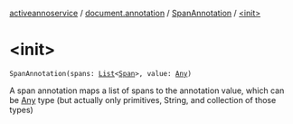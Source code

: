 [activeannoservice](../../index.md) / [document.annotation](../index.md) / [SpanAnnotation](index.md) / [&lt;init&gt;](./-init-.md)

# &lt;init&gt;

`SpanAnnotation(spans: `[`List`](https://kotlinlang.org/api/latest/jvm/stdlib/kotlin.collections/-list/index.html)`<`[`Span`](../-span/index.md)`>, value: `[`Any`](https://kotlinlang.org/api/latest/jvm/stdlib/kotlin/-any/index.html)`)`

A span annotation maps a list of spans to the annotation value, which can be [Any](https://kotlinlang.org/api/latest/jvm/stdlib/kotlin/-any/index.html) type
(but actually only primitives, String, and collection of those types)

